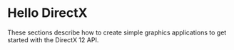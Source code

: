# Hello DirectX

These sections describe how to create simple graphics applications to get started with the DirectX 12 API.

```{tableofcontents}
```
<br>